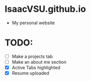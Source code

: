 # IsaacVSU.github.io
* My personal website

# TODO:
- [ ] Make a projects tab
- [ ] Make an about me section
- [x] Active Tabs highlighted
- [x] Resume uploaded